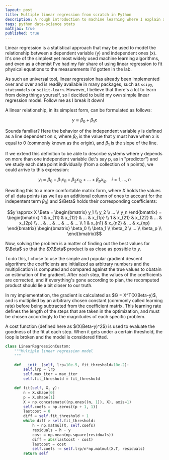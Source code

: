 ```yaml
---
layout: post
title: Multiple linear regression from scratch in Python
description: A rough introduction to machine learning where I explain an implementation of a multiple linear regression model in Python using matrix notation and a gradient descent algorithm.
tags: python data-science stats
mathjax: true
published: true
---
```


Linear regression is a statistical approach that may be used to model the relationship between a dependent variable (y) and independent ones (x). It's one of the simplest yet most widely used machine learning algorithms, and even as a chemist I've had my fair share of using linear regression to fit physical equations to the measurements I'd gotten in the lab.

As such an universal tool, linear regression has already been implemented over and over and is readily available in many packages, such as ```scipy```, ```statsmodels``` or ```scikit-learn```. However, I believe that there's a lot to learn from doing things yourself, so I decided to build my own simple linear regression model. Follow me as I break it down!

A linear relationship, in its simplest form, can be formulated as follows:

$$y \approx \beta_0 + \beta_1x$$

Sounds familiar? Here the behavior of the independent variable y is defined as a line dependent on x, where $\beta_0$ is the value that y must have when x is equal to 0 (commonly known as the origin), and $\beta_1$ is the slope of the line.

If we extend this definition to be able to describe systems where y depends on more than one independent variable (let's say p, as in "predictor") and we study each data point individually (from a collection of n points), we could arrive to this expression:

$$y_i \approx \beta_0 + \beta_1 x_{i1} + \beta_2 x_{i2} + ... + \beta_p x_{ip} \quad i=1,...,n$$

Rewriting this to a more comfortable matrix form, where $X$ holds the values of all data points (as well as an additional column of ones to account for the indepentent term $\beta_0$) and $\Beta$ holds their corresponding coefficients:

$$y \approx X \Beta = \begin{bmatrix} y_1 \\ y_2 \\ ... \\ y_n \end{bmatrix} = \begin{bmatrix} 1 & x_{11} & x_{12} & ... & x_{1p} \\ 1 & x_{21} & x_{22} & ... & x_{2p} \\ ... & ... & ... & ... & ... \\ 1 & x_{n1} & x_{n2} & ... & x_{np} \end{bmatrix} \begin{bmatrix} \beta_0 \\ \beta_1 \\ \beta_2 \\ ... \\ \beta_p \\ \end{bmatrix}$$

Now, solving the problem is a matter of finding out the best values for $\Beta$ so that the $X\Beta$ product is as close as possible to $y$.

To do this, I chose to use the simple and popular gradient descent algorithm: the coefficients are initialized as arbitrary numbers and the multiplication is computed and compared against the true values to obatain an estimation of the gradient. After each step, the values of the coefficients are corrected, and if everything's gone according to plan, the recomputed product should lie a bit closer to our truth.

In my implementation, the gradient is calculated as $G = X^T(X\Beta-y)$, and is multiplied by an arbitrary chosen constant (commonly called learning rate) before being subtracted from the coefficient matrix. This learning rate defines the length of the steps that are taken in the optimization, and must be chosen accordingly to the magnitudes of each specific problem.

A cost function (defined here as $(X\Beta-y)^2$) is used to evaluate the goodness of the fit at each step. When it gets under a certain threshold, the loop is broken and the model is considered fitted.

```python
class LinearRegressionCustom:
    """Multiple linear regression model
    """

    def __init__(self, lrp=10e-5, fit_threshold=10e-2):
        self.lrp = lrp
        self.max_iter = max_iter
        self.fit_threshold = fit_threshold

    def fit(self, X, y):
        n = X.shape[0]
        p = X.shape[1]
        X = np.concatenate((np.ones((n, 1)), X), axis=1)
        self.coefs = np.zeros((p + 1, 1))
        lastcost = 0
        diff = self.fit_threshold + 1
        while diff > self.fit_threshold:
            h = np.matmul(X, self.coefs)
            residuals = h - y
            cost = np.mean(np.square(residuals))
            diff = abs(lastcost - cost)
            lastcost = cost
            self.coefs -= self.lrp/n*np.matmul(X.T, residuals)
        return self
```

[//]: # (Now, fitting this raw model to a set of data points is a matter of finding out what value to assign to each $\beta$ coefficient so that the predicted values get as close to the real ones as mathematically possible. To avoid going crazy assessing this manually, we must devise some sort of calculation that clearly measures how good the model performs so that it can be automatically minimized. Here comes the cost function:)
